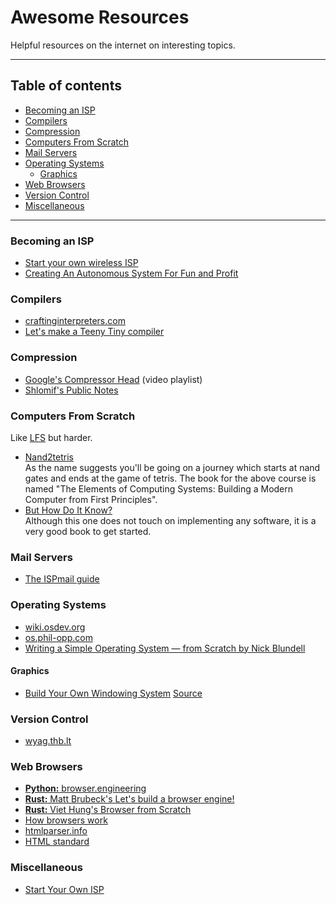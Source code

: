 # Awesome Resources

Helpful resources on the internet on interesting topics.

---

## Table of contents

- [Becoming an ISP](#becoming-an-isp)
- [Compilers](#compilers)
- [Compression](#compression)
- [Computers From Scratch](#computers-from-scratch)
- [Mail Servers](#mail-servers)
- [Operating Systems](#operating-systems)
  - [Graphics](#graphics)
- [Web Browsers](#web-browsers)
- [Version Control](#version-control)
- [Miscellaneous](#miscellaneous)

---

### Becoming an ISP

- [Start your own wireless ISP](https://startyourownisp.com)
- [Creating An Autonomous System For Fun and Profit](https://blog.thelifeofkenneth.com/2017/11/creating-autonomous-system-for-fun-and.html)

### Compilers

- [craftinginterpreters.com](https://craftinginterpreters.com/contents.html)
- [Let's make a Teeny Tiny compiler](https://austinhenley.com/blog/teenytinycompiler1.html)

### Compression

- [Google's Compressor Head](https://www.youtube.com/playlist?list=PLOU2XLYxmsIJGErt5rrCqaSGTMyyqNt2H) (video playlist)
- [Shlomif's Public Notes](https://github.com/shlomif/shlomif-public-notes/blob/master/notes/compression.md)

### Computers From Scratch

Like [LFS](https://www.linuxfromscratch.org/) but harder.

- [Nand2tetris](https://www.nand2tetris.org/) \
  As the name suggests you'll be going on a journey which starts at nand gates and ends at the game of tetris.
  The book for the above course is named "The Elements of Computing Systems: Building a Modern Computer from First
  Principles".
- [But How Do It Know?](http://www.buthowdoitknow.com/)\
  Although this one does not touch on implementing any software, it is a very good book to get started.

### Mail Servers

- [The ISPmail guide](https://workaround.org)

### Operating Systems

- [wiki.osdev.org](https://wiki.osdev.org)
- [os.phil-opp.com](https://os.phil-opp.com/)
- [Writing a Simple Operating System — from Scratch by Nick Blundell](https://www.cs.bham.ac.uk/~exr/lectures/opsys/10_11/lectures/os-dev.pdf)

#### Graphics

- [Build Your Own Windowing System](https://jmarlin.github.io/wsbe/) [Source](https://github.com/JMarlin/wsbe)

### Version Control

- [wyag.thb.lt](https://wyag.thb.lt/)

### Web Browsers

- [__Python:__ browser.engineering](https://browser.engineering/)
- [__Rust:__ Matt Brubeck's Let's build a browser engine!](https://limpet.net/mbrubeck/2014/08/08/toy-layout-engine-1.html)
- [__Rust:__ Viet Hung's Browser from Scratch](https://viethung.space/blog/2020/05/29/Browser-from-Scratch-Introduction/)
- [How browsers work](https://web.dev/howbrowserswork/)
- [htmlparser.info](https://htmlparser.info/)
- [HTML standard](https://html.spec.whatwg.org/multipage/)

### Miscellaneous

- [Start Your Own ISP](https://startyourownisp.com/)
